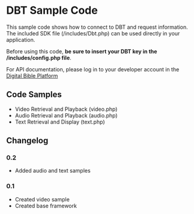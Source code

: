 # DBT Sample Code

This sample code shows how to connect to DBT and request information. The included SDK file (/includes/Dbt.php)
can be used directly in your application.

Before using this code, **be sure to insert your DBT key in the /includes/config.php file**.

For API documentation, please log in to your developer account in the [Digital Bible Platform](http://www.digitalbibleplatform.com/)

## Code Samples
- Video Retrieval and Playback (video.php)
- Audio Retrieval and Playback (audio.php)
- Text Retrieval and Display (text.php)

## Changelog

### 0.2
- Added audio and text samples

### 0.1
- Created video sample
- Created base framework